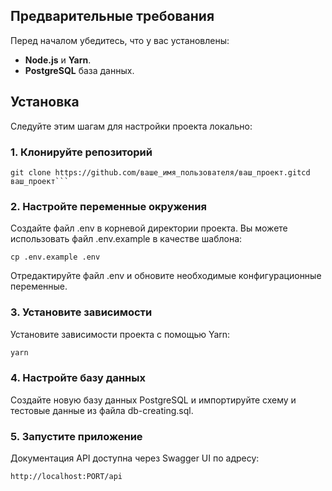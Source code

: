 
## Предварительные требования

Перед началом убедитесь, что у вас установлены:

- **Node.js** и **Yarn**.
- **PostgreSQL** база данных.

## Установка

Следуйте этим шагам для настройки проекта локально:

### 1. Клонируйте репозиторий


    git clone https://github.com/ваше_имя_пользователя/ваш_проект.gitcd ваш_проект```  


### 2. Настройте переменные окружения

Создайте файл .env в корневой директории проекта. Вы можете использовать файл .env.example в качестве шаблона:


    cp .env.example .env


Отредактируйте файл .env и обновите необходимые конфигурационные переменные.


### 3. Установите зависимости

Установите зависимости проекта с помощью Yarn:

```bash  
yarn  
```  


### 4. Настройте базу данных

Создайте новую базу данных PostgreSQL и импортируйте схему и тестовые данные из файла db-creating.sql.


### 5. Запустите приложение

Документация API доступна через Swagger UI по адресу:

```bash  
http://localhost:PORT/api  
```